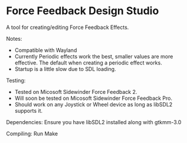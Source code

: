 # Force Feedback Design Studio
A tool for creating/editing Force Feedback Effects.

Notes:
- Compatible with Wayland
- Currently Periodic effects work the best, smaller values are more effective. The default when creating a periodic effect works.
- Startup is a little slow due to SDL loading.

Testing:
- Tested on Micosoft Sidewinder Force Feedback 2.
- Will soon be tested on Micosoft Sidewinder Force Feedback Pro.
- Should work on any Joystick or Wheel device as long as libSDL2 supports it.

Dependencies:
Ensure you have libSDL2 installed along with gtkmm-3.0

Compiling:
Run Make
